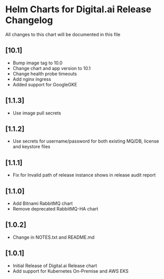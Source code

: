 # Helm Charts for Digital.ai Release Changelog
All changes to this chart will be documented in this file

## [10.1]
* Bump image tag to 10.0
* Change chart and app version to 10.1 
* Change health probe timeouts
* Add nginx ingress
* Added support for GoogleGKE

## [1.1.3]
* Use image pull secrets

## [1.1.2]
* Use secrets for username/password for both existing MQ/DB, license and keystore files

## [1.1.1]
* Fix for Invalid path of release instance shows in release audit report

## [1.1.0]
* Add Bitnami RabbitMQ chart
* Remove deprecated RabbitMQ-HA chart

## [1.0.2]
* Change in NOTES.txt and README.md

## [1.0.1]
* Initial Release of Digital.ai Release chart
* Add support for Kubernetes On-Premise and AWS EKS


